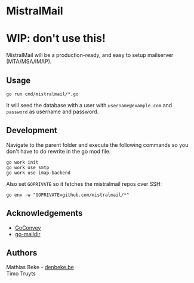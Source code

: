 # MistralMail

# WIP: don't use this!

MistralMail will be a production-ready, and easy to setup mailserver (MTA/MSA/IMAP).


## Usage

    go run cmd/mistralmail/*.go

It will seed the database with a user with `username@example.com` and `password` as username and password.


## Development

Navigate to the parent folder and execute the following commands so you don't have to do rewrite in the go mod file.

    go work init
    go work use smtp
    go work use imap-backend

Also set `GOPRIVATE` so it fetches the mistralmail repos over SSH:

    go env -w "GOPRIVATE=github.com/mistralmail/*"


## Acknowledgements

* [GoConvey](https://github.com/smartystreets/goconvey)
* [go-maildir](https://github.com/sloonz/go-maildir)


## Authors

Mathias Beke - [denbeke.be](http://denbeke.be)  
Timo Truyts
